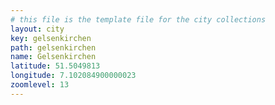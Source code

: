 ```yaml
---
# this file is the template file for the city collections
layout: city
key: gelsenkirchen
path: gelsenkirchen
name: Gelsenkirchen
latitude: 51.5049813
longitude: 7.102084900000023
zoomlevel: 13
---
```

